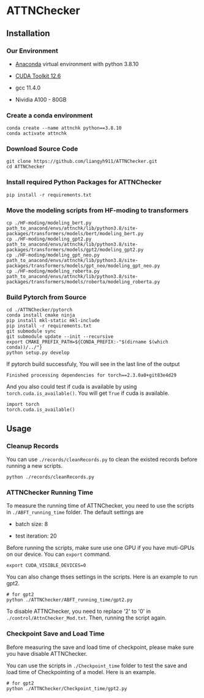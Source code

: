 # ATTNChecker

## Installation

### Our Environment

- [Anaconda](https://docs.anaconda.com/anaconda/install/) virtual environment with python 3.8.10

- [CUDA Toolkit 12.6](https://developer.nvidia.com/cuda-12-6-0-download-archive)

- gcc 11.4.0

- Nividia A100 - 80GB

### Create a conda environment

```shell
conda create --name attnchk python==3.8.10
conda activate attnchk
```

### Download Source Code

```shell
git clone https://github.com/liangyh911/ATTNChecker.git
cd ATTNChecker
```

### Install required Python Packages for ATTNChecker

```shell
pip install -r requirements.txt 
```

### Move the modeling scripts from HF-moding to transformers

```shell
cp ./HF-moding/modeling_bert.py      path_to_anacond/envs/attnchk/lib/python3.8/site-packages/transformers/models/bert/modeling_bert.py
cp ./HF-moding/modeling_gpt2.py      path_to_anacond/envs/attnchk/lib/python3.8/site-packages/transformers/models/gpt2/modeling_gpt2.py
cp ./HF-moding/modeling_gpt_neo.py   path_to_anacond/envs/attnchk/lib/python3.8/site-packages/transformers/models/gpt_neo/modeling_gpt_neo.py
cp ./HF-moding/modeling_roberta.py   path_to_anacond/envs/attnchk/lib/python3.8/site-packages/transformers/models/roberta/modeling_roberta.py
```

<!-- ### Move AttnChecker Scripts to Pytorch

```shell
cp  ./OptABFT_v4/CUDABlas.cu      ./pytorch/aten/src/ATen/cuda/CUDABlas.cu
cp  ./OptABFT_v4/CUDABlas.h       ./pytorch/aten/src/ATen/cuda/CUDABlas.h
cp  ./OptABFT_v4/opt_kernels.cu   ./pytorch/aten/src/ATen/cuda/opt_kernels.cu
cp  ./OptABFT_v4/Blas.cpp         ./pytorch/aten/src/ATen/native/cuda/Blas.cpp
``` -->

### Build Pytorch from Source

```shell
cd ./ATTNChecker/pytorch
conda install cmake ninja
pip install mkl-static mkl-include
pip install -r requirements.txt
git submodule sync
git submodule update --init --recursive
export CMAKE_PREFIX_PATH=${CONDA_PREFIX:-"$(dirname $(which conda))/../"}
python setup.py develop
```

If pytorch build successfuly, You will see in the last line of the output

```shell
Finished processing dependencies for torch==2.3.0a0+git83e4d29
```

And you also could test if cuda is available by using ```torch.cuda.is_available()```. You will get ```True``` if cuda is available.

```shell
import torch
torch.cuda.is_available()
```

## Usage

### Cleanup Records

You can use ```./records/cleanRecords.py``` to clean the existed records before running a new scripts.

```shell
python ./records/cleanRecords.py
```

### ATTNChecker Running Time

To measure the running time of ATTNChecker, you need to use the scripts in ```./ABFT_running_time``` folder. The default settings are

- batch size: 8

- test iteration: 20

Before running the scripts, make sure use one GPU if you have muti-GPUs on our device. You can ```export``` command.

```shell
export CUDA_VISIBLE_DEVICES=0
```

You can also change thses settings in the scripts. Here is an example to run gpt2.

```shell
# for gpt2
python ./ATTNChecker/ABFT_running_time/gpt2.py
```

To disable ATTNChecker, you need to replace '2' to '0' in  ```./control/AttnChecker_Mod.txt```. Then, running the script again.

### Checkpoint Save and Load Time

Before measuring the save and load time of checkpoint, please make sure you have disable ATTNChecker.

You can use the scripts in ```./Checkpoint_time``` folder to test the save and load time of Checkpointing of a model. Here is an example.

```shell
# for gpt2
python ./ATTNChecker/Checkpoint_time/gpt2.py
```
